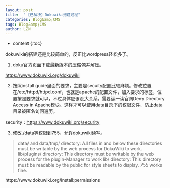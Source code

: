 ```yaml
---
layout: post
title:  "【已解决】Dokuwiki搭建过程" 
categories: Blog&amp;CMS
tags: Blog&amp;CMS
author: LZN
---
```


* content
{:toc}

dokuwiki的搭建还是比较简单的，反正比wordpress轻松多了。

1. doku官方页面下载最新版本的压缩包并解压。

https://www.dokuwiki.org/dokuwiki

2. 按照install guide里面的要求，主要是secuity配置比较麻烦。修改位置在/etc/httpd/httpd.conf，也就是apache的配置文件，加入要求的标签，位置按照要求就可以，不过具体应该没大关系。需要读一读官网Deny Directory Access in Apache模块。这样才可以使用data目录下的权限文件，防止data目录被匿名访问遍历。

security：https://www.dokuwiki.org/security

3. 修改./data等权限到755，允许dokuwiki读写。
<blockquote>
data/ and data/tmp/ directory: All files in and below these directories must be writable by the web process for DokuWiki to work.
lib/plugins/ directory: This directory must be writable by the web process for the plugin-Manager to work
lib/ directory: This directory must be readable by the public for style sheets to display. 755 works fine.</blockquote>
https://www.dokuwiki.org/install:permissions